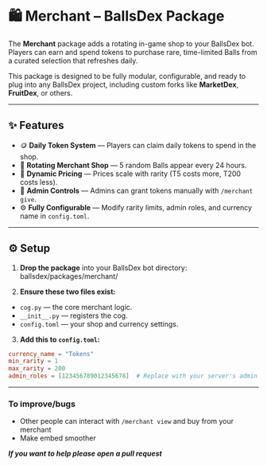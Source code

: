 # 🛍️ Merchant – BallsDex Package

The **Merchant** package adds a rotating in-game shop to your BallsDex bot.  
Players can earn and spend tokens to purchase rare, time-limited Balls from a curated selection that refreshes daily.

This package is designed to be fully modular, configurable, and ready to plug into any BallsDex project, including custom forks like **MarketDex**, **FruitDex**, or others.

---

## ✨ Features

- 🪙 **Daily Token System** — Players can claim daily tokens to spend in the shop.  
- 🏪 **Rotating Merchant Shop** — 5 random Balls appear every 24 hours.  
- 💸 **Dynamic Pricing** — Prices scale with rarity (T5 costs more, T200 costs less).  
- 👑 **Admin Controls** — Admins can grant tokens manually with `/merchant give`.  
- ⚙️ **Fully Configurable** — Modify rarity limits, admin roles, and currency name in `config.toml`.

---

## ⚙️ Setup

1. **Drop the package** into your BallsDex bot directory:
ballsdex/packages/merchant/

2. **Ensure these two files exist:**
- `cog.py` — the core merchant logic.
- `__init__.py` — registers the cog.
- `config.toml` — your shop and currency settings.

3. **Add this to `config.toml`:**
```toml
currency_name = "Tokens"
min_rarity = 1
max_rarity = 200
admin_roles = [123456789012345678]  # Replace with your server's admin role IDs
```
---

### To improve/bugs
- Other people can interact with `/merchant view` and buy from your merchant
- Make embed smoother

***If you want to help please open a pull request***
